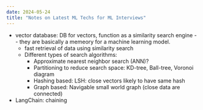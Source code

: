 ```yaml
---
date: 2024-05-24
title: "Notes on Latest ML Techs for ML Interviews"
---
```


- vector database: DB for vectors, function as a similarity search engine -- they are basically a memeory for a machine learning model.
  - fast retrieval of data using similarity search
  - Different types of search algorithms:
    - Approximate nearest neighbor search (ANN)?
    - Partitioning to reduce search space: KD-tree, Ball-tree, Voronoi diagram
    - Hashing based: LSH: close vectors likely to have same hash
    - Graph based: Navigable small world graph (close data are connected)
- LangChain: chaining